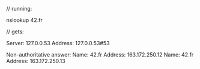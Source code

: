 //	running:

nslookup 42.fr

//	gets:

Server:		127.0.0.53
Address:	127.0.0.53#53

Non-authoritative answer:
Name:	42.fr
Address: 163.172.250.12
Name:	42.fr
Address: 163.172.250.13
